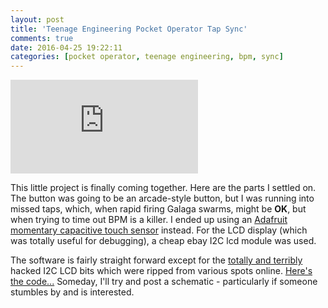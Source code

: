```yaml
---
layout: post
title: 'Teenage Engineering Pocket Operator Tap Sync'
comments: true
date: 2016-04-25 19:22:11
categories: [pocket operator, teenage engineering, bpm, sync]
---
```


<iframe className="youtube-video" src="https://www.youtube.com/embed/Cx91QPgpqYk" frameborder="0" allow="accelerometer; autoplay; encrypted-media; gyroscope; picture-in-picture" allowfullscreen></iframe>

This little project is finally coming together. Here are the parts I settled on. The button was going to be an arcade-style button, but I was running into missed taps, which, when rapid firing Galaga swarms, might be **OK**, but when trying to time out BPM is a killer. I ended up using an [Adafruit momentary capacitive touch sensor](https://www.adafruit.com/products/1374) instead. For the LCD display (which was totally useful for debugging), a cheap ebay I2C lcd module was used.

The software is fairly straight forward except for the [totally and terribly](http://jaywiggins.com/attiny85/i2c/lcd/2016/04/18/mostly-no-arduino-attiny-ic-lcd/) hacked I2C LCD bits which were ripped from various spots online. [Here's the code...](https://github.com/funkfinger/tap-bpm-click-track) Someday, I'll try and post a schematic - particularly if someone stumbles by and is interested.
